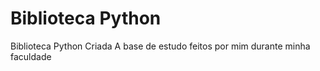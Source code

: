 # Biblioteca Python

 Biblioteca Python Criada A base de estudo feitos por mim durante minha faculdade
